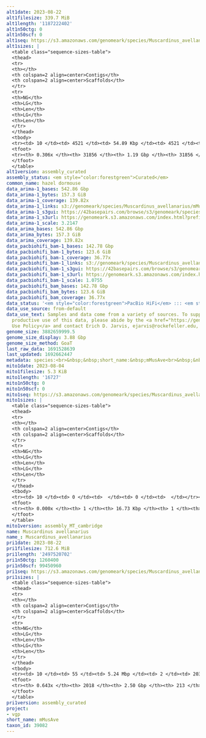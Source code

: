 ```yaml
---
alt1date: 2023-08-22
alt1filesize: 339.7 MiB
alt1length: '1187222402'
alt1n50ctg: 0
alt1n50scf: 0
alt1seq: https://s3.amazonaws.com/genomeark/species/Muscardinus_avellanarius/mMusAve1/assembly_curated/mMusAve1.alt.cur.20230822.fasta.gz
alt1sizes: |
  <table class="sequence-sizes-table">
  <thead>
  <tr>
  <th></th>
  <th colspan=2 align=center>Contigs</th>
  <th colspan=2 align=center>Scaffolds</th>
  </tr>
  <tr>
  <th>NG</th>
  <th>LG</th>
  <th>Len</th>
  <th>LG</th>
  <th>Len</th>
  </tr>
  </thead>
  <tbody>
  <tr><td> 10 </td><td> 4521 </td><td> 54.89 Kbp </td><td> 4521 </td><td> 54.89 Kbp </td></tr><tr><td> 20 </td><td> 14089 </td><td> 31.53 Kbp </td><td> 14089 </td><td> 31.53 Kbp </td></tr><tr><td> 30 </td><td> 30121 </td><td> 15.75 Kbp </td><td> 30121 </td><td> 15.75 Kbp </td></tr><tr><td> 40 </td><td> 0 </td><td>  </td><td> 0 </td><td>  </td></tr><tr style="background-color:#cccccc;"><td> 50 </td><td> 0 </td><td>  </td><td> 0 </td><td>  </td></tr><tr><td> 60 </td><td> 0 </td><td>  </td><td> 0 </td><td>  </td></tr><tr><td> 70 </td><td> 0 </td><td>  </td><td> 0 </td><td>  </td></tr><tr><td> 80 </td><td> 0 </td><td>  </td><td> 0 </td><td>  </td></tr><tr><td> 90 </td><td> 0 </td><td>  </td><td> 0 </td><td>  </td></tr><tr><td> 100 </td><td> 0 </td><td>  </td><td> 0 </td><td>  </td></tr></tbody>
  <tfoot>
  <tr><th> 0.306x </th><th> 31856 </th><th> 1.19 Gbp </th><th> 31856 </th><th> 1.19 Gbp </th></tr>
  </tfoot>
  </table>
alt1version: assembly_curated
assembly_status: <em style="color:forestgreen">Curated</em>
common_name: hazel dormouse
data_arima-1_bases: 542.86 Gbp
data_arima-1_bytes: 157.3 GiB
data_arima-1_coverage: 139.82x
data_arima-1_links: s3://genomeark/species/Muscardinus_avellanarius/mMusAve1/genomic_data/arima/<br>
data_arima-1_s3gui: https://42basepairs.com/browse/s3/genomeark/species/Muscardinus_avellanarius/mMusAve1/genomic_data/arima/
data_arima-1_s3url: https://genomeark.s3.amazonaws.com/index.html?prefix=species/Muscardinus_avellanarius/mMusAve1/genomic_data/arima/
data_arima-1_scale: 3.2147
data_arima_bases: 542.86 Gbp
data_arima_bytes: 157.3 GiB
data_arima_coverage: 139.82x
data_pacbiohifi_bam-1_bases: 142.78 Gbp
data_pacbiohifi_bam-1_bytes: 123.6 GiB
data_pacbiohifi_bam-1_coverage: 36.77x
data_pacbiohifi_bam-1_links: s3://genomeark/species/Muscardinus_avellanarius/mMusAve1/genomic_data/pacbio_hifi/<br>
data_pacbiohifi_bam-1_s3gui: https://42basepairs.com/browse/s3/genomeark/species/Muscardinus_avellanarius/mMusAve1/genomic_data/pacbio_hifi/
data_pacbiohifi_bam-1_s3url: https://genomeark.s3.amazonaws.com/index.html?prefix=species/Muscardinus_avellanarius/mMusAve1/genomic_data/pacbio_hifi/
data_pacbiohifi_bam-1_scale: 1.0755
data_pacbiohifi_bam_bases: 142.78 Gbp
data_pacbiohifi_bam_bytes: 123.6 GiB
data_pacbiohifi_bam_coverage: 36.77x
data_status: '<em style="color:forestgreen">PacBio HiFi</em> ::: <em style="color:forestgreen">Arima</em>'
data_use_source: from-default
data_use_text: Samples and data come from a variety of sources. To support fair and
  productive use of this data, please abide by the <a href="https://genome10k.soe.ucsc.edu/data-use-policies/">Data
  Use Policy</a> and contact Erich D. Jarvis, ejarvis@rockefeller.edu, with any questions.
genome_size: 3882659999.5
genome_size_display: 3.88 Gbp
genome_size_method: GoaT
last_raw_data: 1691528639
last_updated: 1692662447
metadata: species:<br>&nbsp;&nbsp;short_name:&nbsp;mMusAve<br>&nbsp;&nbsp;name:&nbsp;Muscardinus&nbsp;avellanarius<br>&nbsp;&nbsp;taxon_id:&nbsp;39082<br>&nbsp;&nbsp;common_name:&nbsp;hazel&nbsp;dormouse<br>&nbsp;&nbsp;order:<br>&nbsp;&nbsp;&nbsp;&nbsp;name:&nbsp;Rodentia<br>&nbsp;&nbsp;family:<br>&nbsp;&nbsp;&nbsp;&nbsp;name:&nbsp;Gliridae<br>&nbsp;&nbsp;individuals:<br>&nbsp;&nbsp;&nbsp;&nbsp;-&nbsp;short_name:&nbsp;mMusAve1<br>&nbsp;&nbsp;&nbsp;&nbsp;&nbsp;&nbsp;biosample_id:&nbsp;SAMEA110180654<br>&nbsp;&nbsp;&nbsp;&nbsp;&nbsp;&nbsp;sex:&nbsp;female<br>&nbsp;&nbsp;genome_size:&nbsp;3882659999.5<br>&nbsp;&nbsp;genome_size_method:&nbsp;GoaT<br>&nbsp;&nbsp;project:&nbsp;[&nbsp;vgp&nbsp;]<br>
mito1date: 2023-08-04
mito1filesize: 5.3 KiB
mito1length: '16727'
mito1n50ctg: 0
mito1n50scf: 0
mito1seq: https://s3.amazonaws.com/genomeark/species/Muscardinus_avellanarius/mMusAve1/assembly_MT_cambridge/mMusAve1.MT.20230804.fasta.gz
mito1sizes: |
  <table class="sequence-sizes-table">
  <thead>
  <tr>
  <th></th>
  <th colspan=2 align=center>Contigs</th>
  <th colspan=2 align=center>Scaffolds</th>
  </tr>
  <tr>
  <th>NG</th>
  <th>LG</th>
  <th>Len</th>
  <th>LG</th>
  <th>Len</th>
  </tr>
  </thead>
  <tbody>
  <tr><td> 10 </td><td> 0 </td><td>  </td><td> 0 </td><td>  </td></tr><tr><td> 20 </td><td> 0 </td><td>  </td><td> 0 </td><td>  </td></tr><tr><td> 30 </td><td> 0 </td><td>  </td><td> 0 </td><td>  </td></tr><tr><td> 40 </td><td> 0 </td><td>  </td><td> 0 </td><td>  </td></tr><tr style="background-color:#cccccc;"><td> 50 </td><td> 0 </td><td style="background-color:#ff8888;">  </td><td> 0 </td><td style="background-color:#ff8888;">  </td></tr><tr><td> 60 </td><td> 0 </td><td>  </td><td> 0 </td><td>  </td></tr><tr><td> 70 </td><td> 0 </td><td>  </td><td> 0 </td><td>  </td></tr><tr><td> 80 </td><td> 0 </td><td>  </td><td> 0 </td><td>  </td></tr><tr><td> 90 </td><td> 0 </td><td>  </td><td> 0 </td><td>  </td></tr><tr><td> 100 </td><td> 0 </td><td>  </td><td> 0 </td><td>  </td></tr></tbody>
  <tfoot>
  <tr><th> 0.000x </th><th> 1 </th><th> 16.73 Kbp </th><th> 1 </th><th> 16.73 Kbp </th></tr>
  </tfoot>
  </table>
mito1version: assembly_MT_cambridge
name: Muscardinus avellanarius
name_: Muscardinus_avellanarius
pri1date: 2023-08-22
pri1filesize: 712.6 MiB
pri1length: '2497520702'
pri1n50ctg: 1260400
pri1n50scf: 99450960
pri1seq: https://s3.amazonaws.com/genomeark/species/Muscardinus_avellanarius/mMusAve1/assembly_curated/mMusAve1.pri.cur.20230822.fasta.gz
pri1sizes: |
  <table class="sequence-sizes-table">
  <thead>
  <tr>
  <th></th>
  <th colspan=2 align=center>Contigs</th>
  <th colspan=2 align=center>Scaffolds</th>
  </tr>
  <tr>
  <th>NG</th>
  <th>LG</th>
  <th>Len</th>
  <th>LG</th>
  <th>Len</th>
  </tr>
  </thead>
  <tbody>
  <tr><td> 10 </td><td> 55 </td><td> 5.24 Mbp </td><td> 2 </td><td> 203.09 Mbp </td></tr><tr><td> 20 </td><td> 147 </td><td> 3.48 Mbp </td><td> 5 </td><td> 142.52 Mbp </td></tr><tr><td> 30 </td><td> 277 </td><td> 2.61 Mbp </td><td> 7 </td><td> 131.30 Mbp </td></tr><tr><td> 40 </td><td> 451 </td><td> 1.90 Mbp </td><td> 11 </td><td> 113.83 Mbp </td></tr><tr style="background-color:#cccccc;"><td> 50 </td><td> 699 </td><td style="background-color:#88ff88;"> 1.26 Mbp </td><td> 14 </td><td style="background-color:#88ff88;"> 99.45 Mbp </td></tr><tr><td> 60 </td><td> 1143 </td><td> 0.55 Mbp </td><td> 19 </td><td> 53.12 Mbp </td></tr><tr><td> 70 </td><td> 0 </td><td>  </td><td> 0 </td><td>  </td></tr><tr><td> 80 </td><td> 0 </td><td>  </td><td> 0 </td><td>  </td></tr><tr><td> 90 </td><td> 0 </td><td>  </td><td> 0 </td><td>  </td></tr><tr><td> 100 </td><td> 0 </td><td>  </td><td> 0 </td><td>  </td></tr></tbody>
  <tfoot>
  <tr><th> 0.643x </th><th> 2018 </th><th> 2.50 Gbp </th><th> 213 </th><th> 2.50 Gbp </th></tr>
  </tfoot>
  </table>
pri1version: assembly_curated
project:
- vgp
short_name: mMusAve
taxon_id: 39082
---
```


